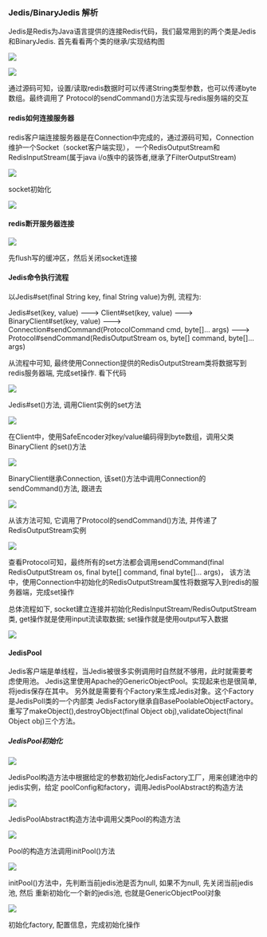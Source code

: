 ### Jedis/BinaryJedis 解析

Jedis是Redis为Java语言提供的连接Redis代码，我们最常用到的两个类是Jedis和BinaryJedis.
首先看看两个类的继承/实现结构图

![](https://github.com/yangguangyong/yangguangyong-s-blog/blob/master/assets/2016/07/jedis01.png)

![](https://github.com/yangguangyong/yangguangyong-s-blog/blob/master/assets/2016/07/jedis02.png)

通过源码可知，设置/读取redis数据时可以传递String类型参数，也可以传递byte数组。最终调用了
Protocol的sendCommand()方法实现与redis服务端的交互

#### redis如何连接服务器

redis客户端连接服务器是在Connection中完成的，通过源码可知，Connection维护一个Socket（socket客户端实现），
一个RedisOutputStream和RedisInputStream(属于java i/o族中的装饰者,继承了FilterOutputStream)

![](https://github.com/yangguangyong/yangguangyong-s-blog/blob/master/assets/2016/07/conn_attri.png)

socket初始化

![](https://github.com/yangguangyong/yangguangyong-s-blog/blob/master/assets/2016/07/conn_attri_init.png)

#### redis断开服务器连接

![](https://github.com/yangguangyong/yangguangyong-s-blog/blob/master/assets/2016/07/conn_close.png)

先flush写的缓冲区，然后关闭socket连接

#### Jedis命令执行流程

以Jedis#set(final String key, final String value)为例, 流程为:

Jedis#set(key, value) ---> Client#set(key, value) ---> BinaryClient#set(key, value) --->
Connection#sendCommand(ProtocolCommand cmd, byte[]... args) ---> Protocol#sendCommand(RedisOutputStream os, byte[] command, byte[]... args)

从流程中可知, 最终使用Connection提供的RedisOutputStream类将数据写到redis服务器端, 完成set操作. 看下代码

![](https://github.com/yangguangyong/yangguangyong-s-blog/blob/master/assets/2016/07/jedis_set.png)

Jedis#set()方法, 调用Client实例的set方法

![](https://github.com/yangguangyong/yangguangyong-s-blog/blob/master/assets/2016/07/client_set.png)

在Client中，使用SafeEncoder对key/value编码得到byte数组，调用父类BinaryClient
的set()方法

![](https://github.com/yangguangyong/yangguangyong-s-blog/blob/master/assets/2016/07/binaryclient_set.png)

BinaryClient继承Connection, 该set()方法中调用Connection的sendCommand()方法, 跟进去

![](https://github.com/yangguangyong/yangguangyong-s-blog/blob/master/assets/2016/07/conn_set.png)

从该方法可知, 它调用了Protocol的sendCommand()方法, 并传递了RedisOutputStream实例

![](https://github.com/yangguangyong/yangguangyong-s-blog/blob/master/assets/2016/07/protocol_set.png)

查看Protocol可知，最终所有的set方法都会调用sendCommand(final RedisOutputStream os, final byte[] command, final byte[]... args)，
该方法中，使用Connection中初始化的RedisOutputStream属性将数据写入到redis的服务器端，完成set操作

总体流程如下, socket建立连接并初始化RedisInputStream/RedisOutputStream类, get操作就是使用input流读取数据; set操作就是使用output写入数据

![](https://github.com/yangguangyong/yangguangyong-s-blog/blob/master/assets/2016/07/proto_info.png)

#### JedisPool

Jedis客户端是单线程，当Jedis被很多实例调用时自然就不够用，此时就需要考虑使用池。
Jedis这里使用Apache的GenericObjectPool。实现起来也是很简单,将jedis保存在其中。
另外就是需要有个Factory来生成Jedis对象。这个Factory是JedisPoll类的一个内部类
JedisFactory继承自BasePoolableObjectFactory。重写了makeObject(),destroyObject(final Object obj),validateObject(final Object obj)三个方法。

##### JedisPool初始化

![](https://github.com/yangguangyong/yangguangyong-s-blog/blob/master/assets/2016/07/jedispool1.png)

JedisPool构造方法中根据给定的参数初始化JedisFactory工厂，用来创建池中的jedis实例，给定
poolConfig和factory，调用JedisPoolAbstract的构造方法

![](https://github.com/yangguangyong/yangguangyong-s-blog/blob/master/assets/2016/07/jedispool2.png)

JedisPoolAbstract构造方法中调用父类Pool的构造方法

![](https://github.com/yangguangyong/yangguangyong-s-blog/blob/master/assets/2016/07/jedispool3_1.png)

Pool的构造方法调用initPool()方法

![](https://github.com/yangguangyong/yangguangyong-s-blog/blob/master/assets/2016/07/jedispool3.png)

initPool()方法中，先判断当前jedis池是否为null, 如果不为null, 先关闭当前jedis池, 然后
重新初始化一个新的jedis池, 也就是GenericObjectPool对象

![](https://github.com/yangguangyong/yangguangyong-s-blog/blob/master/assets/2016/07/jedispool4.png)

初始化factory, 配置信息，完成初始化操作
